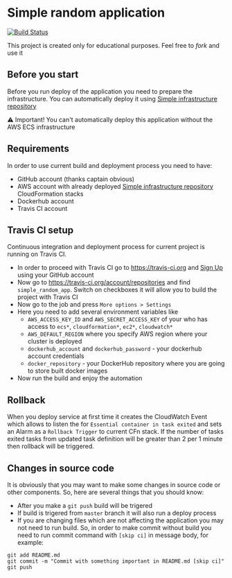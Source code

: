 # Simple random application
[![Build Status](https://travis-ci.org/99stealth/simple_random_app.svg?branch=master)](https://travis-ci.org/99stealth/simple_random_app)

This project is created only for educational purposes. Feel free to *fork* and use it

## Before you start
Before you run deploy of the application you need to prepare the infrastructure. You can automatically deploy it using [Simple infrastructure repository](https://github.com/99stealth/simple-infrastructure "Simple Infrastructure")

:warning: Important! You can't automatically deploy this application without the AWS ECS infrastructure

## Requirements
In order to use current build and deployment process you need to have:
- GitHub account (thanks captain obvious)
- AWS account with already deployed [Simple infrastructure repository](https://github.com/99stealth/simple-infrastructure "Simple Infrastructure") CloudFormation stacks
- Dockerhub account
- Travis CI account

## Travis CI setup
Continuous integration and deployment process for current project is running on Travis CI. 
- In order to proceed with Travis CI go to https://travis-ci.org and [Sign Up](https://travis-ci.org "TravisCI") using your GitHub account
- Now go to https://travis-ci.org/account/repositories and find `simple_random_app`. Switch on checkboxes it will allow you to build the project with Travis CI
- Now go to the job and press `More options > Settings`
- Here you need to add several environment variables like
  - `AWS_ACCESS_KEY_ID` and `AWS_SECRET_ACCESS_KEY` of your who has access to `ecs*`, `cloudformation*`, `ec2*`, `cloudwatch*`
  - `AWS_DEFAULT_REGION` where you specify AWS region where your cluster is deployed
  - `dockerhub_account` and `dockerhub_password` - your dockerhub account credentials
  - `docker_repository` - your DockerHub repository where you are going to store built docker images
- Now run the build and enjoy the automation

## Rollback
When you deploy service at first time it creates the CloudWatch Event which allows to listen the for `Essential container in task exited` and sets an Alarm as a `Rollback Trigger` to current CFn stack. If the number of tasks exited tasks from updated task definition will be greater than 2 per 1 minute then rollback will be triggered.

## Changes in source code
It is obviously that you may want to make some changes in source code or other components. So, here are several things that you should know:
- After you make a `git push` build will be trigered
- If build is trigered from `master` branch it will also run a deploy process
- If you are changing files which are not affecting the application you may not need to run build. So, in order to make commit without build you need to run commit command with `[skip ci]` in message body, for example:
```
git add README.md
git commit -m "Commit with something important in README.md [skip ci]"
git push
```